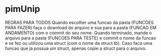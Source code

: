 # pimUnip
REGRAS PARA TODOS
Quando escolher uma funcao da pasta (FUNCOES PARA FAZER) faça o download do arquivo 
e sua para a pasta (FUNCAO EM ANDAMENTO) com o commit do seu nome. 
Quando terminado, mande o arquivo para a pasta (FUNCOES PARA TESTE) e commit o nome 
da funcao e se fez ou utilizou uma struct (com o nome da struct tb). 
Caso faca uma funcao que ja possua um struct, apenas copie a struct para o arquivo. 

